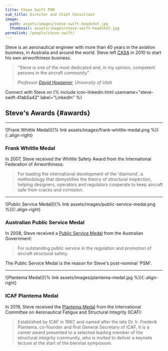 ```yaml
---
title: Steve Swift PSM
sub_title: Director and Chief Consultant
image:
  path: assets/images/steve-swift-headshot.jpg
  thumbnail: assets/images/steve-swift-headshot.jpg
permalink: /people/steve-swift/
---
```


Steve is an aeronautical engineer with more than 40 years in the aviation
business, in Australia and around the world. Steve left
[CASA](https://www.casa.gov.au) in 2010 to start his own airworthiness business.

> "Steve is one of the most dedicated and, in my opinion, competent persons in
> the aircraft community"
>
> _Professor [David
> Hoeppner](https://faculty.utah.edu/u0029894-DAVID_W_HOEPPNER,_P.E.,_Ph.D./hm/index.hml;jsessionid=889A459AA26231E5234BCF0D2DCC5D45),
> University of Utah_

Connect with Steve on {% include icon-linkedin.html username="steve-swift-41ab5a42" label="LinkedIn" %}

## Steve's Awards {#awards}

---

![Frank Whittle Medal]({% link assets/images/frank-whittle-medal.png %}){:.align-right}

### Frank Whittle Medal

In 2007, Steve received the Whittle Safety Award from the International
Federation of Airworthiness:

> For leading the international development of the 'diamond', a methodology that
> demystifies the theory of structural inspection, helping designers, operators
> and regulators cooperate to keep aircraft safe from cracks and corrosion.

---

![Public Service Medal]({% link assets/images/public-service-medal.png %}){:.align-right}

### Australian Public Service Medal

In 2008, Steve received a [Public Service
Medal](https://www.pmc.gov.au/government/its-honour/public-service-medal) from
the Australian Government:

> For outstanding public service in the regulation and promotion of aircraft
> structural safety.

The Public Service Medal is the reason for Steve's post-nominal 'PSM'.

---

![Plantema Medal]({% link assets/images/plantema-medal.jpg %}){:.align-right}

### ICAF Plantema Medal

In 2019, Steve received the [Plantema Medal](https://www.icaf.aero/awards.php)
from the International Committee on Aeronautical Fatigue and Structural
Integrity (ICAF):

> Established by ICAF in 1967, and named after the late Dr. Ir. Frederik
> Plantema, co-founder and first General Secretary of ICAF, it is a career award
> presented to a selected leading member of the structural integrity community,
> who is invited to deliver a keynote lecture at the start of the biennial
> symposium.

<style>
/* keep the images half-width on large screens */
@media screen and (min-width: 768px) {
  .entry-content img {
    width: 50%;
    padding-left: 1rem;
  }
}
</style>
